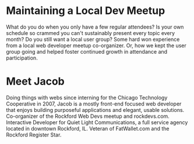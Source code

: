 # Maintaining a Local Dev Meetup
What do you do when you only have a few regular attendees? Is your own schedule so crammed you can't sustainably present every topic every month? Do you still want a local user group? Some hard won experience from a local web developer meetup co-organizer. Or, how we kept the user group going and helped foster continued growth in attendance and participation.

# Meet Jacob
Doing things with webs since interning for the Chicago Technology Cooperative in 2007, Jacob is a mostly front-end focused web developer that enjoys building purposeful applications and elegant, usable solutions. Co-organizer of the Rockford Web Devs meetup and rockdevs.com. Interactive Developer for Quiet Light Communications, a full service agency located in downtown Rockford, IL. Veteran of FatWallet.com and the Rockford Register Star.
